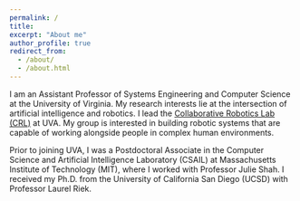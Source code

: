 ```yaml
---
permalink: /
title: 
excerpt: "About me"
author_profile: true
redirect_from: 
  - /about/
  - /about.html
---
```


I am an Assistant Professor of Systems Engineering and Computer Science at the University of Virginia. My research interests lie at the intersection of artificial intelligence and robotics. I lead the <a href="https://www.collabrobotics.com/" target="_blank">Collaborative Robotics Lab (CRL)</a> at UVA. My group is interested in building robotic systems that are capable of working alongside people in complex human environments. 

Prior to joining UVA, I was a Postdoctoral Associate in the Computer Science and Artificial Intelligence Laboratory (CSAIL) at Massachusetts Institute of Technology (MIT), where I worked with Professor Julie Shah. I received my Ph.D. from the University of California San Diego (UCSD) with Professor Laurel Riek.



